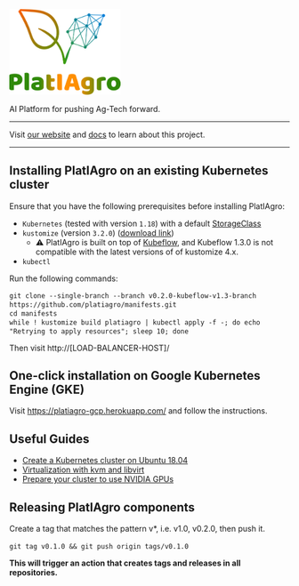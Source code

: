<img src="./images/platiagro.png" width="200">

AI Platform for pushing Ag-Tech forward.

---

Visit [our website](https://www.cpqd.com.br/inovacao/platiagro/) and [docs](https://platiagro.github.io/) to learn about this project.

---

## Installing PlatIAgro on an existing Kubernetes cluster

Ensure that you have the following prerequisites before installing PlatIAgro:

- `Kubernetes` (tested with version `1.18`) with a default [StorageClass](https://kubernetes.io/docs/concepts/storage/storage-classes/)
- `kustomize` (version `3.2.0`) ([download link](https://github.com/kubernetes-sigs/kustomize/releases/tag/v3.2.0))
    - :warning: PlatIAgro is built on top of [Kubeflow](https://www.kubeflow.org), and Kubeflow 1.3.0 is not compatible with the latest versions of of kustomize 4.x.
- `kubectl`

Run the following commands:

```shell
git clone --single-branch --branch v0.2.0-kubeflow-v1.3-branch https://github.com/platiagro/manifests.git
cd manifests
while ! kustomize build platiagro | kubectl apply -f -; do echo "Retrying to apply resources"; sleep 10; done
```

Then visit http://[LOAD-BALANCER-HOST]/

## One-click installation on Google Kubernetes Engine (GKE)

Visit https://platiagro-gcp.herokuapp.com/ and follow the instructions.

## Useful Guides

- [Create a Kubernetes cluster on Ubuntu 18.04](./INSTALLATION.md)
- [Virtualization with kvm and libvirt](./VIRTUALIZATION.md)
- [Prepare your cluster to use NVIDIA GPUs](./NVIDIA-GPU.md)

## Releasing PlatIAgro components

Create a tag that matches the pattern v*, i.e. v1.0, v0.2.0, then push it.

`git tag v0.1.0 && git push origin tags/v0.1.0`

**This will trigger an action that creates tags and releases in all repositories.**
